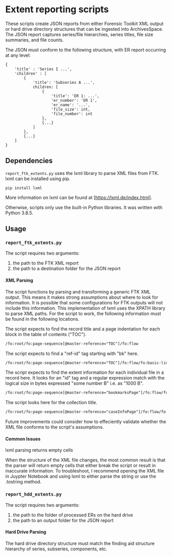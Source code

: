 # Extent reporting scripts

These scripts create JSON reports from either Forensic Toolkit XML output or hard drive directory structures that can be ingested into ArchivesSpace.
The JSON report captures series/file hierarchies, series titles, file size summaries, and file counts.

The JSON must conform to the following structure, with ER report occurring at any level:

```
{
	'title' : 'Series I ...',
	'children' : [
		{
			'title': 'Subseries A ...',
			children: [
				{
					'title': 'ER 1: ...',
					'er_number': 'ER 1',
					'er_name': '...',
					'file_size': int,
					'file_number': int
				},
				{...}
			]
		},
		{...}
	]
}
```

## Dependencies

`report_ftk_extents.py` uses the lxml library to parse XML files from FTK. lxml can be installed using pip.

	pip install lxml

More information on lxml can be found at [https://lxml.de/index.html].

Otherwise, scripts only use the built-in Python libraries. It was written with Python 3.8.5.

## Usage

### `report_ftk_extents.py`

The script requires two arguments:

1. the path to the FTK XML report
2. the path to a destination folder for the JSON report

#### XML Parsing

The script functions by parsing and transforming a generic FTK XML output.
This means it makes strong assumptions about where to look for information.
It is possible that some configurations for FTK outputs will not include this information.
This implementation of lxml uses the XPATH library to parse XML paths.
For the script to work, the following information must be found in the following locations.

The script expects to find the record title and a page indentation for each block in the table of contents ("TOC").

```xslt
/fo:root/fo:page-sequence[@master-reference="TOC"]/fo:flow
```

The script expects to find a "ref-id" tag starting with "bk" here.

```xslt
/fo:root/fo:page-sequence[@master-reference="TOC"]/fo:flow/fo:basic-link/fo:page-number-citation
```

The script expects to find the extent information for each individual file in a record here. It looks for an "id" tag and a regular expression match with the logical size in bytes expressed "some number B" i.e. as "1000 B".

```xslt
/fo:root/fo:page-sequence[@master-reference="bookmarksPage"]/fo:flow/fo:table[@id]
```

The script looks here for the collection title.

```xslt
/fo:root/fo:page-sequence[@master-reference="caseInfoPage"]/fo:flow/fo:table/fo:table-body/fo:table-row/fo:table-cell/fo:block/text()
```

Future improvements could consider how to effeciently validate whether the XML file conforms to the script's assumptions.

#### Common Issues

lxml parsing returns empty cells

When the structure of the XML file changes, the most common result is that the parser will return empty cells that either break the script or result in inaccurate information. To troubleshoot, I recommend opening the XML file in Juypter Notebook and using lxml to either parse the string or use the .tostring method.



### `report_hdd_extents.py`

The script requires two arguments:

1. the path to the folder of processed ERs on the hard drive
2. the path to an output folder for the JSON report

#### Hard Drive Parsing

The hard drive directory structure must match the finding aid structure hierarchy of series, subseries, components, etc.
